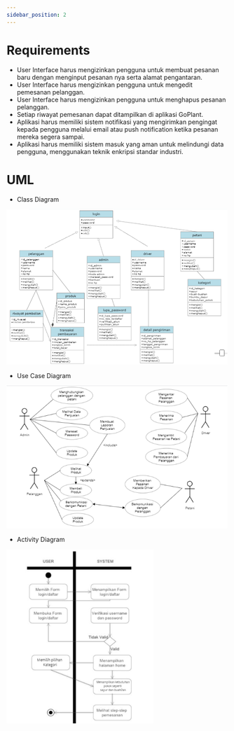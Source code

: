 ```yaml
---
sidebar_position: 2
---
```


# Requirements

- User Interface harus mengizinkan pengguna untuk membuat pesanan baru dengan menginput pesanan nya serta alamat pengantaran.
- User Interface harus mengizinkan pengguna untuk mengedit pemesanan pelanggan.
- User Interface harus mengizinkan pengguna untuk menghapus pesanan pelanggan.
- Setiap riwayat pemesanan dapat ditampilkan di aplikasi GoPlant.
- Aplikasi harus memiliki sistem notifikasi yang mengirimkan pengingat kepada pengguna melalui email atau push notification ketika pesanan mereka segera sampai.
- Aplikasi harus memiliki sistem masuk yang aman untuk melindungi data pengguna, menggunakan teknik enkripsi standar industri.


# UML

- Class Diagram

![1](./img/classdiagram.png)

- Use Case Diagram

![2](./img/usecase.png)

- Activity Diagram

![3](./img/activity.png)